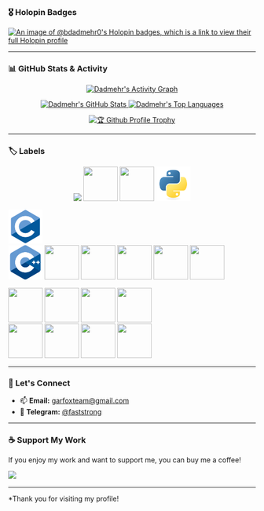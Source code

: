### 🎖️ Holopin Badges

<a href="https://holopin.io/@bdadmehr0">
  <img src="https://holopin.me/bdadmehr0" alt="An image of @bdadmehr0's Holopin badges, which is a link to view their full Holopin profile"/>
</a>

---

### 📊 GitHub Stats & Activity

<p align="center">
  <a href="https://github.com/ashutosh00710/github-readme-activity-graph">
    <img src="https://github-readme-activity-graph.vercel.app/graph?username=BDadmehr0&theme=github-compact" alt="Dadmehr's Activity Graph"/>
  </a>
</p>

<p align="center">
  <a href="https://github.com/anuraghazra/github-readme-stats">
    <img height="180" src="https://github-readme-stats.vercel.app/api?username=BDadmehr0&theme=dark&show_icons=true" alt="Dadmehr's GitHub Stats"/>
  </a>
  <a href="https://github.com/anuraghazra/convoychat">
    <img height="180" src="https://github-readme-stats.vercel.app/api/top-langs?username=BDadmehr0&layout=compact&langs_count=8&card_width=320&theme=dark" alt="Dadmehr's Top Languages"/>
  </a>
</p>

<p align="center">
  <a href="https://github.com/ryo-ma/github-profile-trophy">
    <img src="https://github-profile-trophy.vercel.app/?username=BDadmehr0&column=6&theme=gruvbox&no-frame=true&rank=AAA,AA,S,SS,SSS,SECRET" alt="🏆 Github Profile Trophy"/>
  </a>
</p>

---

### 🏷️ Labels

<p align="center">
  <img src="https://raw.githubusercontent.com/NationalSecurityAgency/ghidra/refs/heads/master/Ghidra/Features/Base/src/main/resources/images/GHIDRA_3.png" height="70" />
  <img src="https://www.vectorlogo.zone/logos/gnu_bash/gnu_bash-icon.svg" width="70" height="70"/>
  <img src="https://cdn.worldvectorlogo.com/logos/django.svg" width="70" height="70"/>
  <img src="https://raw.githubusercontent.com/devicons/devicon/master/icons/python/python-original.svg" width="70" height="70"/>

  
  <img src="https://raw.githubusercontent.com/devicons/devicon/master/icons/c/c-original.svg" width="70" height="70"/><br>
  <img src="https://raw.githubusercontent.com/devicons/devicon/master/icons/cplusplus/cplusplus-original.svg" width="70" height="70"/>
  <img src="https://www.vectorlogo.zone/logos/linux/linux-icon.svg" width="70" height="70"/>
  <img src="https://www.vectorlogo.zone/logos/ibm/ibm-icon.svg" width="70" height="70"/> 
  <img src="https://www.vectorlogo.zone/logos/github/github-icon.svg" width="70" height="70"/>
  <img src="https://www.vectorlogo.zone/logos/duckduckgo/duckduckgo-icon.svg" width="70" height="70"/>
  <img src="https://www.vectorlogo.zone/logos/gimp/gimp-icon.svg" width="70" height="70"/>

  <img src="https://www.vectorlogo.zone/logos/nvidia/nvidia-icon.svg" width="70" height="70"/> 
  <img src="https://www.vectorlogo.zone/logos/perl/perl-icon.svg" width="70" height="70"/>
  <img src="https://www.vectorlogo.zone/logos/qtio/qtio-icon.svg" width="70" height="70"/> 
  <img src="https://www.vectorlogo.zone/logos/raspberrypi/raspberrypi-icon.svg" width="70" height="70"/>
  <br>
  <img src="https://hacktoberfest.com/_next/static/media/favicon.25a5e6eb.svg" width="70" height="70"/>
  <img src="https://www.svgrepo.com/download/303108/google-icon-logo.svg" width="70" height="70"/>
  <img src="https://www.vectorlogo.zone/logos/nasa/nasa-icon.svg" width="70" height="70"/>
  <img src="https://www.vectorlogo.zone/logos/gnu/gnu-icon.svg" width="70" height="70"/>
  
</p>




---

### 🤝 Let's Connect

- 📫 **Email:** [garfoxteam@gmail.com](mailto:garfoxteam@gmail.com)
- 🚀 **Telegram:** [@faststrong](https://t.me/faststrong)

---

### ☕ Support My Work

If you enjoy my work and want to support me, you can buy me a coffee!

<a href="http://www.coffeete.ir/dadmehr">
       <img src="http://www.coffeete.ir/images/buttons/lemonchiffon.png" style="width:260px;" />
</a>

---

*Thank you for visiting my profile!
